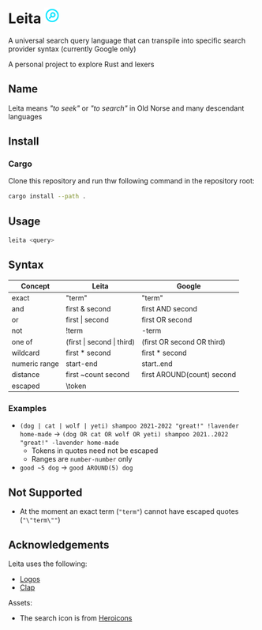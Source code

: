 # Leita <img height=32px width=32px src=https://raw.githubusercontent.com/yoav-lavi/leita/main/leita.svg alt="leita">
</svg>

A universal search query language that can transpile into specific search provider syntax (currently Google only)

A personal project to explore Rust and lexers

## Name

Leita means _"to seek"_ or _"to search"_ in Old Norse and many descendant languages

## Install

### Cargo

Clone this repository and run thw following command in the repository root:

```sh
cargo install --path .
```

## Usage

```sh
leita <query>
```

## Syntax

| **Concept**   | **Leita**                            | **Google**                             |
| ------------- | ------------------------------------ | -------------------------------------- |
| exact         | "term"                               | "term"                                 |
| and           | first & second                       | first AND second                       |
| or            | first \| second                      | first OR second                        |
| not           | !term                                | \-term                                 |
| one of        | (first \| second \| third)           | (first OR second OR third)             |
| wildcard      | first * second                       | first * second                         |
| numeric range | start-end                            | start..end                             |
| distance      | first ~count second                  | first AROUND(count) second             |
| escaped       | \token                               |                                        |


### Examples

- `(dog | cat | wolf | yeti) shampoo 2021-2022 "great!" !lavender home-made` → `(dog OR cat OR wolf OR yeti) shampoo 2021..2022 "great!" -lavender home-made`
  - Tokens in quotes need not be escaped
  - Ranges are `number-number` only
- `good ~5 dog` → `good AROUND(5) dog`

## Not Supported

- At the moment an exact term (`"term"`) cannot have escaped quotes (`"\"term\""`)

## Acknowledgements

Leita uses the following:

- [Logos](https://github.com/maciejhirsz/logos)
- [Clap](https://github.com/clap-rs/clap)

Assets:

- The search icon is from [Heroicons](https://heroicons.com)
